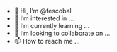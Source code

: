 - 👋 Hi, I’m @fescobal
- 👀 I’m interested in ...
- 🌱 I’m currently learning ...
- 💞️ I’m looking to collaborate on ...
- 📫 How to reach me ...

<!---
fescobal/fescobal is a ✨ special ✨ repository because its `README.md` (this file) appears on your GitHub profile.
You can click the Preview link to take a look at your changes.
--->

